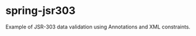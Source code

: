 spring-jsr303
=============

Example of JSR-303 data validation using Annotations and XML constraints.

